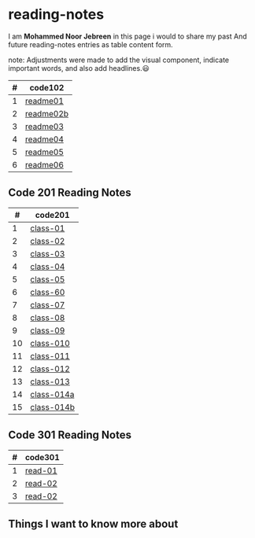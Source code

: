 # reading-notes

I am **Mohammed Noor Jebreen** in this page i would to share my past And future reading-notes entries as table content form.

note: Adjustments were made to add the visual component, indicate important words, and also add headlines.:smiley:

|# | code102|
|- | -------|
|1 | [readme01](https://mohmmadnoorjebreen.github.io/reading-notes/readme01)
|2 | [readme02b](https://mohmmadnoorjebreen.github.io/reading-notes/readme02b)
|3 | [readme03](https://mohmmadnoorjebreen.github.io/reading-notes/readme03)
|4 | [readme04](https://mohmmadnoorjebreen.github.io/reading-notes/read04)
|5 | [readme05](https://mohmmadnoorjebreen.github.io/reading-notes/read05)
|6 | [readme06](https://mohmmadnoorjebreen.github.io/reading-notes/readme06)

## Code 201 Reading Notes

|# | code201|
|- | -------|
|1 | [class-01](https://mohmmadnoorjebreen.github.io/reading-notes/class-01)|
|2 | [class-02]( https://mohmmadnoorjebreen.github.io/reading-notes/class-02)
|3 | [class-03](https://mohmmadnoorjebreen.github.io/reading-notes/class-03)
|4 | [class-04](https://mohmmadnoorjebreen.github.io/reading-notes/class-04)
|5 | [class-05](https://mohmmadnoorjebreen.github.io/reading-notes/class-05)
|6 | [class-60](https://mohmmadnoorjebreen.github.io/reading-notes/class-06)
|7 | [class-07](https://mohmmadnoorjebreen.github.io/reading-notes/class-07)
|8 | [class-08](https://mohmmadnoorjebreen.github.io/reading-notes/class-08)
|9 | [class-09](https://mohmmadnoorjebreen.github.io/reading-notes/class-09)
|10| [class-010](https://mohmmadnoorjebreen.github.io/reading-notes/class-010)
|11| [class-011](https://mohmmadnoorjebreen.github.io/reading-notes/class-011)
|12| [class-012](https://mohmmadnoorjebreen.github.io/reading-notes/class-012)
|13| [class-013](https://mohmmadnoorjebreen.github.io/reading-notes/class-013)
|14| [class-014a](https://mohmmadnoorjebreen.github.io/reading-notes/class-014a)
|15| [class-014b](https://mohmmadnoorjebreen.github.io/reading-notes/class-014b)

## Code 301 Reading Notes

|# | code301|
|- | -------|
|1 | [read-01](https://mohmmadnoorjebreen.github.io/reading-notes/read-01)|
|2 | [read-02](https://mohmmadnoorjebreen.github.io/reading-notes/read-02)|
|3 | [read-02](https://mohmmadnoorjebreen.github.io/reading-notes/read-03)|

## Things I want to know more about

